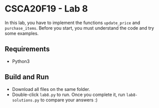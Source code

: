 # CSCA20F19 - Lab 8

In this lab, you have to implement the functions `update_price` and `purchase_items`. Before you start, you must understand the code and try some examples.

## Requirements

- Python3

## Build and Run

- Download all files on the same folder.
- Double-click `lab8.py` to run. Once you complete it, run `lab8-solutions.py` to compare your answers :)
